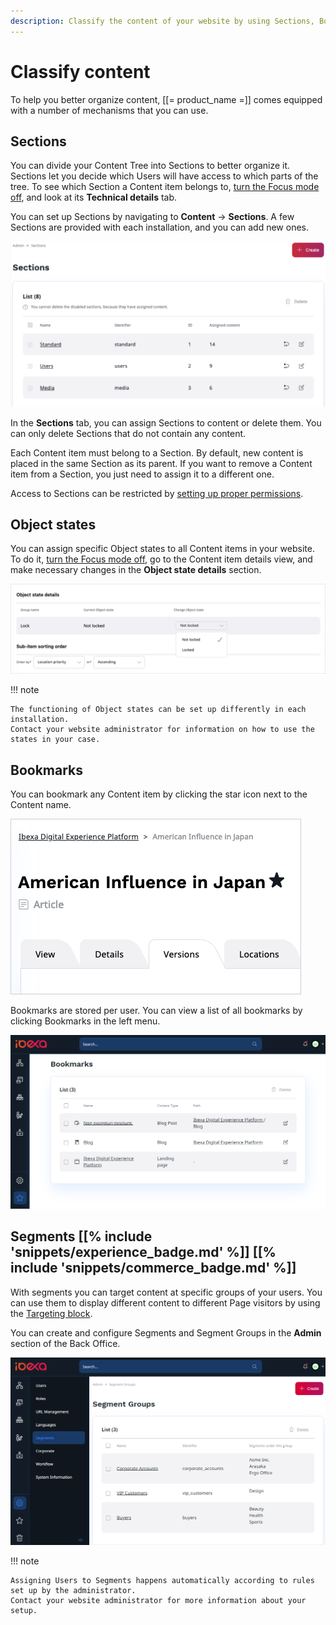 ```yaml
---
description: Classify the content of your website by using Sections, Bookmarks, Segments, and so on.
---
```


# Classify content

To help you better organize content, [[= product_name =]] comes equipped with 
a number of mechanisms that you can use.

## Sections

You can divide your Content Tree into Sections to better organize it.
Sections let you decide which Users will have access to which parts of the tree.
To see which Section a Content item belongs to, [turn the Focus mode off](../../getting_started/discover_ui.md#disable-focus-mode), and look at its **Technical details** tab.

You can set up Sections by navigating to **Content** -> **Sections**.
A few Sections are provided with each installation, and you can add new ones.

![List of Sections](img/sections.png "List of Sections")

In the **Sections** tab, you can assign Sections to content or delete them.
You can only delete Sections that do not contain any content.

Each Content item must belong to a Section. By default, new content is placed in the same Section as its parent.
If you want to remove a Content item from a Section, you just need to assign it to a different one.

Access to Sections can be restricted by [setting up proper permissions](../../permission_management/work_with_permissions.md).

## Object states

You can assign specific Object states to all Content items in your website.
To do it, [turn the Focus mode off](../../getting_started/discover_ui.md#disable-focus-mode), go to the Content item details view, and make necessary changes in the **Object state details** section.

![Object state details](img/object_state_details.png)

!!! note

    The functioning of Object states can be set up differently in each installation.
    Contact your website administrator for information on how to use the states in your case.

## Bookmarks

You can bookmark any Content item by clicking the star icon next to the Content name.

![Bookmark icon](img/bookmark_icon.png)

Bookmarks are stored per user. You can view a list of all bookmarks by clicking Bookmarks in the left menu.

![Bookmark screen](img/bookmarks.png)

## Segments [[% include 'snippets/experience_badge.md' %]] [[% include 'snippets/commerce_badge.md' %]]

With segments you can target content at specific groups of your users.
You can use them to display different content to different Page visitors by using the [Targeting block](create_edit_pages.md#targeting-block).

You can create and configure Segments and Segment Groups in the **Admin** section of the Back Office.

![Segment groups](img/admin_panel_segment_groups.png "Segment groups")

!!! note

    Assigning Users to Segments happens automatically according to rules set up by the administrator.
    Contact your website administrator for more information about your setup.
